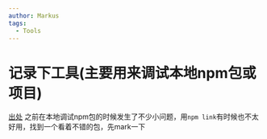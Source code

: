 ```yaml
---
author: Markus
tags: 
  - Tools
---
```


# 记录下工具(主要用来调试本地npm包或项目)  
[出处](https://github.com/lerna/lerna)
之前在本地调试npm包的时候发生了不少小问题，用``npm link``有时候也不太好用，找到一个看着不错的包，先mark一下